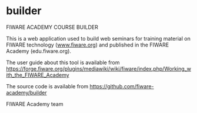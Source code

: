 # builder

FIWARE ACADEMY COURSE BUILDER

This is a web application used to build web seminars for training material on
FIWARE technology (www.fiware.org) and published in the FIWARE Academy 
(edu.fiware.org).

The user guide about this tool is available from
https://forge.fiware.org/plugins/mediawiki/wiki/fiware/index.php/Working_with_the_FIWARE_Academy

The source code is available from
https://github.com/fiware-academy/builder

FIWARE Academy team
